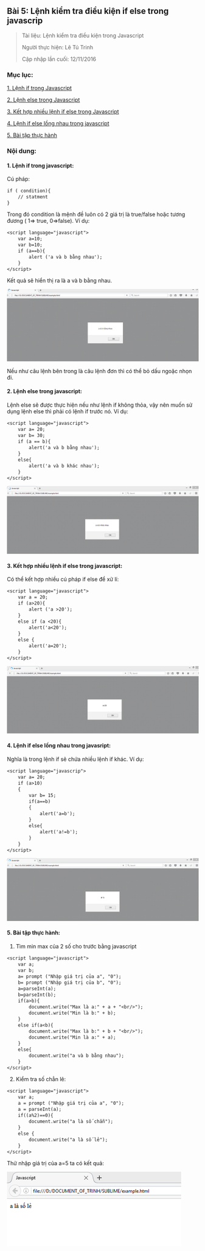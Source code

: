 ## Bài 5: Lệnh kiểm tra điều kiện if else trong javascrip

> Tài liệu: Lệnh kiểm tra điều kiện trong Javascript
>
> Người thực hiện: Lê Tú Trinh
>
> Cập nhập lần cuối: 12/11/2016

### Mục lục:

[1. Lệnh if trong Javascript](#1)

[2. Lệnh else trong Javascript](#2)

[3. Kết hợp nhiều lệnh if else trong Javascript](#3)

[4. Lệnh if else lồng nhau trong javascript](#4)

[5. Bài tập thực hành](#5)

### Nội dung:

<a name= "1"></a>
#### 1. Lệnh if trong javascript:

Cú pháp:

```
if ( condition){
	// statment
}
```
Trong đó condition là mệnh đề luôn có 2 giá trị là true/false hoặc tương đương ( 1=> true, 0=>false). Ví dụ: 

```
<script language="javascript">
	var a=10;
	var b=10;
	if (a==b){
		alert ('a và b bằng nhau');
	}
</script>
``` 

Kết quả sẽ hiển thị ra là a và b bằng nhau.

![1](https://github.com/TrinhTu/web_developer/blob/master/Task09_Javascript_Course_01/Bai05_If_else/image/1.png)

Nếu như câu lệnh bên trong là câu lệnh đơn thì có thể bỏ dấu ngoặc nhọn đi.

<a name="2"></a>
#### 2. Lệnh else trong javascript:

Lệnh else sẽ được thực hiện nếu như lệnh if không thỏa, vậy nên muốn sử dụng lệnh else thì phải có lệnh if trước nó. Ví dụ:

```
<script language="javascript">
	var a= 20;
	var b= 30;
	if (a == b){
		alert('a và b bằng nhau');
	}
	else{
		alert('a và b khác nhau');
	}
</script>
```
![2](https://github.com/TrinhTu/web_developer/blob/master/Task09_Javascript_Course_01/Bai05_If_else/image/2.png)

<a name="3"></a>
#### 3. Kết hợp nhiều lệnh if else trong javascript:

Có thể kết hợp nhiều cú pháp if else để xử lí:

```
<script language="javascript">
	var a = 20;
	if (a>20){
		alert ('a >20');
	}
	else if (a <20){
		alert('a<20');
	}
	else {
		alert('a=20');
	}
</script>
```
![3](https://github.com/TrinhTu/web_developer/blob/master/Task09_Javascript_Course_01/Bai05_If_else/image/3.png)

<a name="4"></a>
#### 4. Lệnh if else lồng nhau trong javasript:

Nghĩa là trong lệnh if sẽ chứa nhiều lệnh if khác. Ví dụ:

```
<script language="javascrip">
	var a= 20;
	if (a>10)
	{
		var b= 15;
		if(a==b)
		{
			alert('a=b');
		}
		else{
			alert('a!=b');
		}
	}
</script>
```

![4](https://github.com/TrinhTu/web_developer/blob/master/Task09_Javascript_Course_01/Bai05_If_else/image/4.png)

<a name="5"></a>
#### 5. Bài tập thực hành:

1. Tìm min max của 2 số cho trước bằng javascript

```
<script language="javascript">
	var a;
	var b;
	a= prompt ("Nhập giá trị của a", "0");
	b= prompt ("Nhập giá trị của b", "0");
	a=parseInt(a);
	b=parseInt(b);
	if(a>b){
		document.write("Max là a:" + a + "<br/>");
		document.write("Min là b:" + b);
	}
	else if(a<b){
		document.write("Max là b:" + b + "<br/>");
		document.write("Min là a:" + a);
	}
	else{
		document.write("a và b bằng nhau");
	}
</script>
```
2. Kiểm tra số chẳn lẽ:

```
<script language="javascript">
	var a;
	a = prompt ("Nhập giá trị của a", "0");
	a = parseInt(a);
	if((a%2)==0){
		document.write("a là số chẵn");
	}
	else {
		document.write("a là số lẻ");
	}
</script>
```
Thử nhập giá trị của a=5 ta có kết quả:

![5](https://github.com/TrinhTu/web_developer/blob/master/Task09_Javascript_Course_01/Bai05_If_else/image/5.png)


